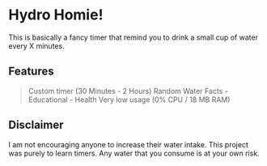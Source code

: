 # Hydro Homie!
This is basically a fancy timer that remind you to drink a small cup of water every X minutes.

## Features
> Custom timer (30 Minutes - 2 Hours)
> Random Water Facts
	- Educational
	- Health
> Very low usage (0% CPU / 18 MB RAM)

## Disclaimer
I am not encouraging anyone to increase their water intake. This project was purely to learn timers. Any water that you consume is at your own risk.